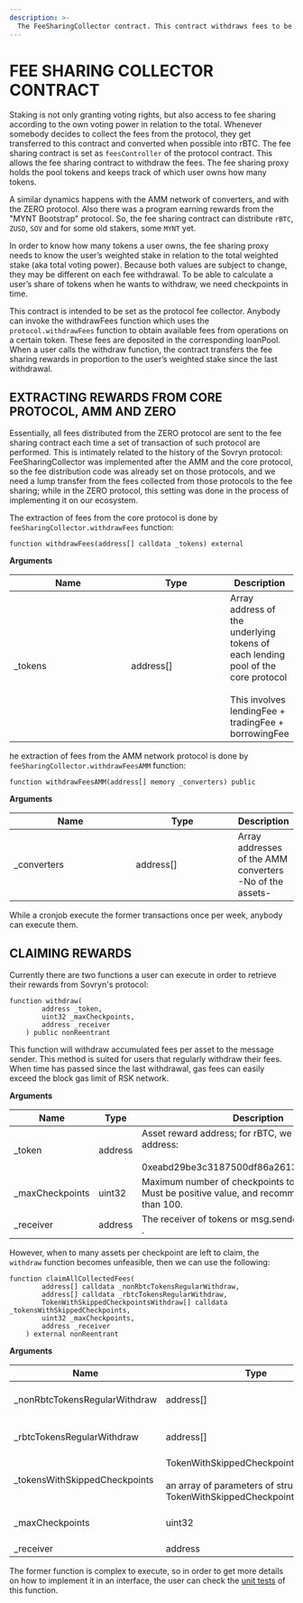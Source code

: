 ```yaml
---
description: >-
  The FeeSharingCollector contract. This contract withdraws fees to be paid to SOV Stakers from the protocol. Stakers call withdraw() to get their share of the fees.
---
```


# FEE SHARING COLLECTOR CONTRACT

Staking is not only granting voting rights, but also access to fee sharing according to the own voting power in relation to the total. Whenever somebody decides to collect the fees from the protocol, they get transferred to this contract and converted when possible into rBTC. The fee sharing contract is set as `feesController` of the protocol contract. This allows the fee sharing contract to withdraw the fees. The fee sharing proxy holds the pool tokens and keeps track of which user owns how many tokens.  

A similar dynamics happens with the AMM network of converters, and with the ZERO protocol. Also there was a program earning rewards from the "MYNT Bootstrap" protocol. So, the fee sharing contract can distribute `rBTC`, `ZUSD`, `SOV` and for some old stakers, some `MYNT` yet.  

In order to know how many tokens a user owns, the fee sharing proxy needs to know the user’s weighted stake in relation to the total weighted stake (aka total voting power). Because both values are subject to change, they may be different on each fee withdrawal. To be able to calculate a user’s share of tokens when he wants to withdraw, we need checkpoints in time.  

This contract is intended to be set as the protocol fee collector. Anybody can invoke the withdrawFees function which uses the `protocol.withdrawFees` function to obtain available fees from operations on a certain token. These fees are deposited in the corresponding loanPool. When a user calls the withdraw function, the contract transfers the fee sharing rewards in proportion to the user’s weighted stake since the last withdrawal.  

## EXTRACTING REWARDS FROM CORE PROTOCOL, AMM AND ZERO

Essentially, all fees distributed from the ZERO protocol are sent to the fee sharing contract each time a set of transaction of such protocol are performed. This is intimately related to the history of the Sovryn protocol: FeeSharingCollector was implemented after the AMM and the core protocol, so the fee distribution code was already set on those protocols, and we need a lump transfer from the fees collected from those protocols to the fee sharing;  while in the ZERO protocol, this setting was done in the process of implementing it on our ecosystem.  

The extraction of fees from the core protocol is done by `feeSharingCollector.withdrawFees` function:  

```solidity
function withdrawFees(address[] calldata _tokens) external
```

**Arguments**

<table><thead><tr><th width="200.33333333333334">Name</th><th width="165">Type</th><th>Description</th></tr></thead><tbody><tr><td>_tokens</td><td>address[]</td><td>Array address of the underlying tokens of each lending pool of the core protocol<br><br>This involves lendingFee + tradingFee + borrowingFee</td></tr></tbody></table>

he extraction of fees from the AMM network protocol is done by `feeSharingCollector.withdrawFeesAMM` function:

```solidity
function withdrawFeesAMM(address[] memory _converters) public
```

**Arguments**

<table><thead><tr><th width="200.33333333333334">Name</th><th width="165">Type</th><th>Description</th></tr></thead><tbody><tr><td>_converters</td><td>address[]</td><td>Array addresses of the AMM converters<br> -No of the assets-</td></tr></tbody></table>

While a cronjob execute the former transactions once per week, anybody can execute them.  

## CLAIMING REWARDS

Currently there are two functions a user can execute in order to retrieve their rewards from Sovryn's protocol: 

```solidity
function withdraw(
        address _token,
        uint32 _maxCheckpoints,
        address _receiver
    ) public nonReentrant 
```

This function will withdraw accumulated fees per asset to the message sender. This method is suited for users that regularly withdraw their fees. When time has passed since the last withdrawal, gas fees can easily exceed the block gas limit of RSK network.

**Arguments**

<table><thead><tr><th width="200.33333333333334">Name</th><th width="165">Type</th><th>Description</th></tr></thead><tbody><tr><td>_token</td><td>address</td><td>Asset reward address; for rBTC, we use the dummy address:<br><br>0xeabd29be3c3187500df86a2613c6470e12f2d77d</td></tr><tr><td>_maxCheckpoints</td><td>uint32</td><td>Maximum number of checkpoints to be processed. Must be positive value, and recommended to be less than 100.<tr><td>_receiver</td><td>address</td><td>The receiver of tokens or msg.sender<br>.</tbody></table>  

However, when to many assets per checkpoint are left to claim, the `withdraw` function becomes unfeasible, then we can use the following:

```solidity
function claimAllCollectedFees(
        address[] calldata _nonRbtcTokensRegularWithdraw,
        address[] calldata _rbtcTokensRegularWithdraw,
        TokenWithSkippedCheckpointsWithdraw[] calldata _tokensWithSkippedCheckpoints,
        uint32 _maxCheckpoints,
        address _receiver
    ) external nonReentrant
```

**Arguments**

<table><thead><tr><th width="200.33333333333334">Name</th><th width="165">Type</th><th>Description</th></tr></thead><tbody><tr><td>_nonRbtcTokensRegularWithdraw</td><td>address[]</td><td>array of non-rbtc token address with no skipped checkpoints that will be withdrawn</td></tr><tr><td>_rbtcTokensRegularWithdraw</td><td>address[]</td><td>array of rbtc token address with no skipped checkpoints that will be withdrawn<tr><td>_tokensWithSkippedCheckpoints</td><td>TokenWithSkippedCheckpointsWithdraw[]<br><br>an array of parameters of struct type:<br>TokenWithSkippedCheckpointsWithdraw</td><td>array of rbtc & non-rbtc TokenWithSkippedCheckpointsWithdraw struct, which has skipped checkpoints that will be withdrawn<tr><td>_maxCheckpoints</td><td>uint32</td><td>Maximum number of checkpoints to be processed. Must be positive value, and recommended to be less than 100.<tr><td>_receiver</td><td>address</td><td>The receiver of tokens or msg.sender</tbody></table>

The former function is complex to execute, so in order to get more details on how to implement it in an interface, the user can check the [unit tests](https://github.com/DistributedCollective/Sovryn-smart-contracts/blob/development/tests/FeeSharingCollectorTest.js#L450) of this function.

